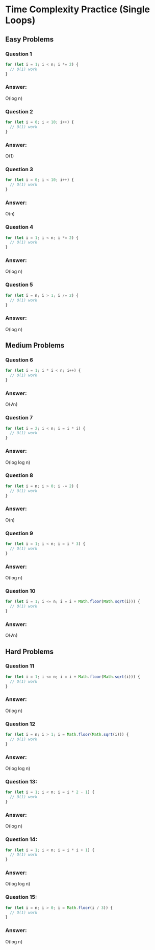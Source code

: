 # Time Complexity Practice (Single Loops)

## Easy Problems

### Question 1
```js
for (let i = 1; i < n; i *= 2) {
  // O(1) work
}
```
### Answer:
O(log n)


### Question 2 
```js
for (let i = 0; i < 10; i++) {
  // O(1) work
}
```

### Answer:
O(1)


### Question 3
```js
for (let i = 0; i < 10; i++) {
  // O(1) work
}
```

### Answer:
 O(n)

### Question 4
```js
for (let i = 1; i < n; i *= 2) {
  // O(1) work
}
```

### Answer:
O(log n)

### Question 5
```js
for (let i = n; i > 1; i /= 2) {
  // O(1) work
}
```
### Answer:
O(log n)

## Medium Problems

### Question 6
```js
for (let i = 1; i * i < n; i++) {
  // O(1) work
}
```
### Answer:
O(√n)

### Question 7
```js
for (let i = 2; i < n; i = i * i) {
  // O(1) work
}
```
### Answer:
O(log log n)


### Question 8
```js
for (let i = n; i > 0; i -= 2) {
  // O(1) work
}
```
### Answer:
O(n)


### Question 9
```js
for (let i = 1; i < n; i = i * 3) {
  // O(1) work
}
```

### Answer:
O(log n)


### Question 10
```js
for (let i = 1; i <= n; i = i + Math.floor(Math.sqrt(i))) {
  // O(1) work
}
```
### Answer:
O(√n)


## Hard Problems

### Question 11
```js
for (let i = 1; i <= n; i = i + Math.floor(Math.sqrt(i))) {
  // O(1) work
}
```
### Answer:
O(log n)


### Question 12
```js
for (let i = n; i > 1; i = Math.floor(Math.sqrt(i))) {
  // O(1) work
}
```

### Answer:
O(log log n)


### Question 13:
```js 
for (let i = 1; i < n; i = i * 2 - 1) {
  // O(1) work
}
```

### Answer:
O(log n)


### Question 14:
```js 
for (let i = 1; i < n; i = i * i + 1) {
  // O(1) work
}
```

### Answer:
O(log log n)



### Question 15:
```js 
for (let i = n; i > 0; i = Math.floor(i / 3)) {
  // O(1) work
}
```

### Answer:
O(log n)


